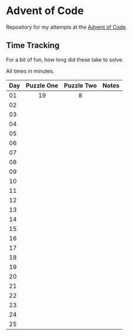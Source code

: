 # Advent of Code

Repository for my attempts at the [Advent of Code](https://adventofcode.com/).

## Time Tracking

For a bit of fun, how long did these take to solve.

All times in minutes.

| Day | Puzzle One | Puzzle Two | Notes |
|-----|:----------:|:----------:|-------|
| 01  |     19     |     8      |       |
| 02  |            |            |       |
| 03  |            |            |       |
| 04  |            |            |       |
| 05  |            |            |       |
| 06  |            |            |       |
| 07  |            |            |       |
| 08  |            |            |       |
| 09  |            |            |       |
| 10  |            |            |       |
| 11  |            |            |       |
| 12  |            |            |       |
| 13  |            |            |       |
| 14  |            |            |       |
| 15  |            |            |       |
| 16  |            |            |       |
| 17  |            |            |       |
| 18  |            |            |       |
| 19  |            |            |       |
| 20  |            |            |       |
| 21  |            |            |       |
| 22  |            |            |       |
| 23  |            |            |       |
| 24  |            |            |       |
| 25  |            |            |       |
